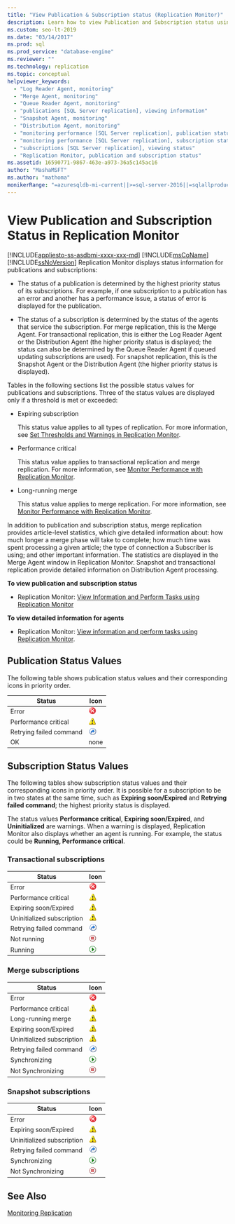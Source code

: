 ```yaml
---
title: "View Publication & Subscription status (Replication Monitor)"
description: Learn how to view Publication and Subscription status using the Replication Monitor in SQL Server Management Studio (SSMS).
ms.custom: seo-lt-2019
ms.date: "03/14/2017"
ms.prod: sql
ms.prod_service: "database-engine"
ms.reviewer: ""
ms.technology: replication
ms.topic: conceptual
helpviewer_keywords: 
  - "Log Reader Agent, monitoring"
  - "Merge Agent, monitoring"
  - "Queue Reader Agent, monitoring"
  - "publications [SQL Server replication], viewing information"
  - "Snapshot Agent, monitoring"
  - "Distribution Agent, monitoring"
  - "monitoring performance [SQL Server replication], publication status"
  - "monitoring performance [SQL Server replication], subscription status"
  - "subscriptions [SQL Server replication], viewing status"
  - "Replication Monitor, publication and subscription status"
ms.assetid: 16590771-9867-463e-a973-36a5c145ac16
author: "MashaMSFT"
ms.author: "mathoma"
monikerRange: "=azuresqldb-mi-current||>=sql-server-2016||=sqlallproducts-allversions"
---
```

# View Publication and Subscription Status in Replication Monitor
[!INCLUDE[appliesto-ss-asdbmi-xxxx-xxx-md](../../../includes/appliesto-ss-asdbmi-xxxx-xxx-md.md)]
  [!INCLUDE[msCoName](../../../includes/msconame-md.md)] [!INCLUDE[ssNoVersion](../../../includes/ssnoversion-md.md)] Replication Monitor displays status information for publications and subscriptions:  
  
-   The status of a publication is determined by the highest priority status of its subscriptions. For example, if one subscription to a publication has an error and another has a performance issue, a status of error is displayed for the publication.  
  
-   The status of a subscription is determined by the status of the agents that service the subscription. For merge replication, this is the Merge Agent. For transactional replication, this is either the Log Reader Agent or the Distribution Agent (the higher priority status is displayed; the status can also be determined by the Queue Reader Agent if queued updating subscriptions are used). For snapshot replication, this is the Snapshot Agent or the Distribution Agent (the higher priority status is displayed).  
  
 Tables in the following sections list the possible status values for publications and subscriptions. Three of the status values are displayed only if a threshold is met or exceeded:  
  
-   Expiring subscription  
  
     This status value applies to all types of replication. For more information, see [Set Thresholds and Warnings in Replication Monitor](../../../relational-databases/replication/monitor/set-thresholds-and-warnings-in-replication-monitor.md).  
  
-   Performance critical  
  
     This status value applies to transactional replication and merge replication. For more information, see [Monitor Performance with Replication Monitor](../../../relational-databases/replication/monitor/monitor-performance-with-replication-monitor.md).  
  
-   Long-running merge  
  
     This status value applies to merge replication. For more information, see [Monitor Performance with Replication Monitor](../../../relational-databases/replication/monitor/monitor-performance-with-replication-monitor.md).  
  
 In addition to publication and subscription status, merge replication provides article-level statistics, which give detailed information about: how much longer a merge phase will take to complete; how much time was spent processing a given article; the type of connection a Subscriber is using; and other important information. The statistics are displayed in the Merge Agent window in Replication Monitor. Snapshot and transactional replication provide detailed information on Distribution Agent processing.  
  
 **To view publication and subscription status**  
  
-   Replication Monitor: [View Information and Perform Tasks using Replication Monitor](../../../relational-databases/replication/monitor/view-information-and-perform-tasks-replication-monitor.md) 
  
 **To view detailed information for agents**  
  
-   Replication Monitor: [View information and perform tasks using Replication Monitor](../../../relational-databases/replication/monitor/view-information-and-perform-tasks-replication-monitor.md).
  
## Publication Status Values  
 The following table shows publication status values and their corresponding icons in priority order.  
  
|Status|Icon|  
|------------|----------|  
|Error|![UI icon: error](../../../database-engine/availability-groups/windows/media/repl-icon-error.gif "UI icon: error")|  
|Performance critical|![UI icon: warning](../../../database-engine/availability-groups/windows/media/repl-icon-warn.gif "UI icon: warning")|  
|Retrying failed command|![UI icon: replication agent retry](../../../relational-databases/replication/monitor/media/repl-icon-retry.gif "UI icon: replication agent retry")|  
|OK|none|  
  
## Subscription Status Values  
 The following tables show subscription status values and their corresponding icons in priority order. It is possible for a subscription to be in two states at the same time, such as **Expiring soon/Expired** and **Retrying failed command**; the highest priority status is displayed.  
  
 The status values **Performance critical**, **Expiring soon/Expired**, and **Uninitialized** are warnings. When a warning is displayed, Replication Monitor also displays whether an agent is running. For example, the status could be **Running, Performance critical**.  
  
### Transactional subscriptions  
  
|Status|Icon|  
|------------|----------|  
|Error|![UI icon: error](../../../database-engine/availability-groups/windows/media/repl-icon-error.gif "UI icon: error")|  
|Performance critical|![UI icon: warning](../../../database-engine/availability-groups/windows/media/repl-icon-warn.gif "UI icon: warning")|  
|Expiring soon/Expired|![UI icon: warning](../../../database-engine/availability-groups/windows/media/repl-icon-warn.gif "UI icon: warning")|  
|Uninitialized subscription|![UI icon: warning](../../../database-engine/availability-groups/windows/media/repl-icon-warn.gif "UI icon: warning")|  
|Retrying failed command|![UI icon: replication agent retry](../../../relational-databases/replication/monitor/media/repl-icon-retry.gif "UI icon: replication agent retry")|  
|Not running|![UI icon: replication agent stopped](../../../relational-databases/replication/monitor/media/repl-icon-stopped.gif "UI icon: replication agent stopped")|  
|Running|![UI icon: replication agent running](../../../relational-databases/replication/monitor/media/repl-icon-running.gif "UI icon: replication agent running")|  
  
### Merge subscriptions  
  
|Status|Icon|  
|------------|----------|  
|Error|![UI icon: error](../../../database-engine/availability-groups/windows/media/repl-icon-error.gif "UI icon: error")|  
|Performance critical|![UI icon: warning](../../../database-engine/availability-groups/windows/media/repl-icon-warn.gif "UI icon: warning")|  
|Long-running merge|![UI icon: warning](../../../database-engine/availability-groups/windows/media/repl-icon-warn.gif "UI icon: warning")|  
|Expiring soon/Expired|![UI icon: warning](../../../database-engine/availability-groups/windows/media/repl-icon-warn.gif "UI icon: warning")|  
|Uninitialized subscription|![UI icon: warning](../../../database-engine/availability-groups/windows/media/repl-icon-warn.gif "UI icon: warning")|  
|Retrying failed command|![UI icon: replication agent retry](../../../relational-databases/replication/monitor/media/repl-icon-retry.gif "UI icon: replication agent retry")|  
|Synchronizing|![UI icon: replication agent running](../../../relational-databases/replication/monitor/media/repl-icon-running.gif "UI icon: replication agent running")|  
|Not Synchronizing|![UI icon: replication agent stopped](../../../relational-databases/replication/monitor/media/repl-icon-stopped.gif "UI icon: replication agent stopped")|  
  
### Snapshot subscriptions  
  
|Status|Icon|  
|------------|----------|  
|Error|![UI icon: error](../../../database-engine/availability-groups/windows/media/repl-icon-error.gif "UI icon: error")|  
|Expiring soon/Expired|![UI icon: warning](../../../database-engine/availability-groups/windows/media/repl-icon-warn.gif "UI icon: warning")|  
|Uninitialized subscription|![UI icon: warning](../../../database-engine/availability-groups/windows/media/repl-icon-warn.gif "UI icon: warning")|  
|Retrying failed command|![UI icon: replication agent retry](../../../relational-databases/replication/monitor/media/repl-icon-retry.gif "UI icon: replication agent retry")|  
|Synchronizing|![UI icon: replication agent running](../../../relational-databases/replication/monitor/media/repl-icon-running.gif "UI icon: replication agent running")|  
|Not Synchronizing|![UI icon: replication agent stopped](../../../relational-databases/replication/monitor/media/repl-icon-stopped.gif "UI icon: replication agent stopped")|  
  
## See Also  
 [Monitoring Replication](../../../relational-databases/replication/monitor/monitoring-replication.md)  
  
  
